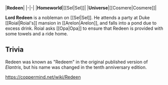|**Redeen**|
|-|-|
|**Homeworld**|[[Sel\|Sel]]|
|**Universe**|[[Cosmere\|Cosmere]]|

**Lord Redeen** is a nobleman on [[Sel\|Sel]].
He attends a party at Duke [[Roial\|Roial's]] mansion in [[Arelon\|Arelon]], and falls into a pond due to excess drink. Roial asks [[Opa\|Opa]] to ensure that Redeen is provided with some towels and a ride home.

## Trivia
Redeen was known as "Redeem" in the original published version of *Elantris*, but his name was changed in the tenth anniversary edition.


https://coppermind.net/wiki/Redeen